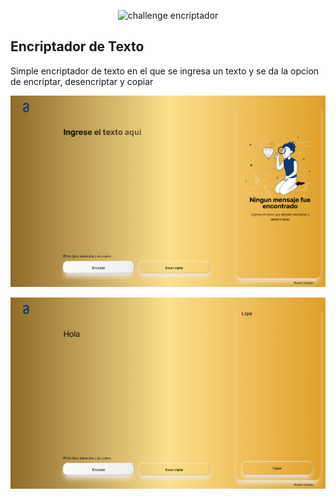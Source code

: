 <p align="center">
  <img src="/imagenes/Muñeco.png" alt="challenge encriptador"/>
</p>

## Encriptador de Texto 

Simple encriptador de texto en el que se ingresa un 
texto y se da la opcion de encriptar, desencriptar y copiar

<p align="center">
  <img src="/imagenes/screenshot1.png" alt="pantalla principal screenshot"/>
</p>

<p align="center">
  <img src="/imagenes/Screenshot2.png" alt="pantalla principal screenshot"/>
</p>
